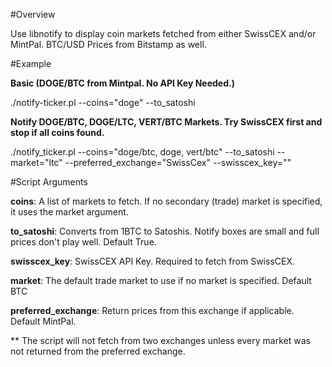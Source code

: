 #Overview

Use libnotify to display coin markets fetched from either SwissCEX and/or MintPal. BTC/USD Prices from Bitstamp as well.

#Example
 
__Basic (DOGE/BTC from Mintpal. No API Key Needed.)__

./notify-ticker.pl --coins="doge" --to_satoshi

__Notify DOGE/BTC, DOGE/LTC, VERT/BTC Markets. Try SwissCEX first and stop if all coins found.__

./notify_ticker.pl --coins="doge/btc, doge, vert/btc" --to_satoshi --market="ltc" --preferred_exchange="SwissCex" --swisscex_key="<key>"

#Script Arguments

__coins__: A list of markets to fetch. If no secondary (trade) market is specified, it uses the market argument.

__to_satoshi__: Converts from 1BTC to Satoshis. Notify boxes are small and full prices don't play well. Default True.

__swisscex_key__: SwissCEX API Key. Required to fetch from SwissCEX.

__market__: The default trade market to use if no market is specified. Default BTC

__preferred_exchange__: Return prices from this exchange if applicable. Default MintPal.

** The script will not fetch from two exchanges unless every market was not returned from the preferred exchange.
